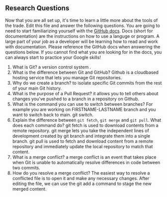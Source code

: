 ## Research Questions 

Now that you are all set up, it's time to learn a little more about the tools of the trade. Edit this file and answer the following questions. You are going to need to start familiarizing yourself with the [GitHub docs](https://docs.github.com/en). Docs (short for documentation) are the instructions on how to use a languge or program. A large part of your job as a developer will be learning how to read and work with documentation. Please reference the GitHub docs when answering the questions below. If you cannot find what you are looking for in the docs, you can always start to practice your Google skills!

1. What is Git? a version control system .
2. What is the difference between Git and GitHub? Github is a cloudbased hosting service that lets you manage Git repositories.
3. Why do we create a branch? to isolate specific Git commits from the rest of your main Git history.
4. What is the purpose of a Pull Request? it allows you to tell others about changes you've pushed to a branch in a repository on Github.
5. What is the command you can use to switch between branches? For example you are working on FIRSTNAME-LASTNAME branch and you want to switch back to main. git switch.
6. Explain the difference between `git fetch`, `git merge` and `git pull`. What does each command do? git fetch is used to download contents from a remote repository. git merge lets you take the independent lines of development created by git branch and integrate them into a single branch. git pull is used to fetch and download content from a remote repository and immediately update the local repository to match that content.
7. What is a merge conflict? a merge conflict is an event that takes place when Git is unable to automatically resolve differences in code between two commits.
8. How do you resolve a merge conflict? The easiest way to resolve a conflicted file is to open it and make any necessary changes.
After editing the file, we can use the git add a command to stage the new merged content.